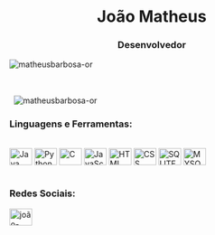 <h1 align="center">João Matheus</h1>

<h3 align="center">Desenvolvedor</h3>

<p>
  <img align="Center" src="https://github-readme-stats.vercel.app/api/top-langs?username=matheusbarbosa-or&theme=dark&show_icons=true&locale=pt-br&layout=compact&count_private=true" alt="matheusbarbosa-or" />
</p>

</br>

<p>&nbsp;
  <img align="center" src="https://github-readme-stats.vercel.app/api?username=matheusbarbosa-or&theme=dark&show_icons=true&locale=pt-br"&count_private=true alt="matheusbarbosa-or" />
</p>

<h3 align="left">Linguagens e Ferramentas:</h3>

<div style="display: inline_block"><br>
  <img align="center" alt="Java" height="30" width="40" src="https://cdn.jsdelivr.net/gh/devicons/devicon@latest/icons/java/java-original.svg" />
  <img align="center" alt="Python" height="30" width="40" src="https://cdn.jsdelivr.net/gh/devicons/devicon@latest/icons/python/python-original.svg" />
  <img align="center" alt="C" height="30" width="40" src="https://cdn.jsdelivr.net/gh/devicons/devicon@latest/icons/c/c-line.svg" />
  <img align="center" alt="JavaScript" height="30" width="40" src="https://cdn.jsdelivr.net/gh/devicons/devicon@latest/icons/javascript/javascript-original.svg" />
  <img align="center" alt="HTML" height="30" width="40" src="https://cdn.jsdelivr.net/gh/devicons/devicon@latest/icons/html5/html5-original.svg" />
  <img align="center" alt="CSS" height="30" width="40" src="https://cdn.jsdelivr.net/gh/devicons/devicon@latest/icons/css3/css3-original.svg" />
  <img align="center" alt="SQLITE" height="30" width="40" src="https://cdn.jsdelivr.net/gh/devicons/devicon@latest/icons/sqlite/sqlite-original.svg" />
  <img align="center" alt="MYSQL" height="30" width="40" src="https://cdn.jsdelivr.net/gh/devicons/devicon@latest/icons/mysql/mysql-original.svg" />
</div>

</br>

<h3 align="left">Redes Sociais:</h3>

<p align="left">
<a href="https://linkedin.com/in/joão-matheus-barbosa-ornelas-/" target="blank"><img align="center" src="https://raw.githubusercontent.com/rahuldkjain/github-profile-readme-generator/master/src/images/icons/Social/linked-in-alt.svg" alt="joão-matheus-barbosa-ornelas-/" height="30" width="40" /></a>
</p>




